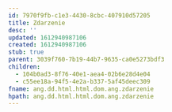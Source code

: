```yaml
---
id: 7970f9fb-c1e3-4430-8cbc-407910d57205
title: Zdarzenie
desc: ''
updated: 1612940987106
created: 1612940987106
stub: true
parent: 3039f760-7b19-44b7-9635-ca0e5273bdf3
children:
  - 104b0ad3-8f76-40e1-aea4-02b6e28d4e04
  - c55ee18a-94f5-4e2a-b337-5af45deec309
fname: ang.dd.html.html.dom.ang.zdarzenie
hpath: ang.dd.html.html.dom.ang.zdarzenie
---
```



